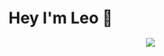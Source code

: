 # Hey I'm **Leo** :wave:

<p align="center"> <img src="https://github-readme-streak-stats.herokuapp.com?user=leschi4banane&theme=buefy-dark"/>
